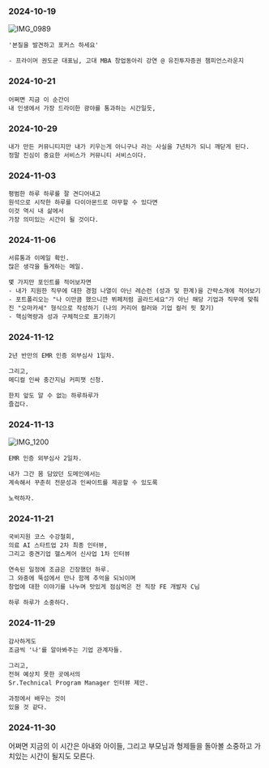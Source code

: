 ### 2024-10-19 

![IMG_0989](https://github.com/user-attachments/assets/35f88a6b-af99-438c-8a47-3a29733ce940)

  ```
  '본질을 발견하고 포커스 하세요'

  - 프라이머 권도균 대표님, 고대 MBA 창업동아리 강연 @ 유진투자증권 챔피언스라운지
  ```


### 2024-10-21

  ```
  어쩌면 지금 이 순간이
  내 인생에서 가장 드라이한 광야를 통과하는 시간일듯,

  ```

### 2024-10-29

  ```
  내가 만든 커뮤니티지만 내가 키우는게 아니구나 라는 사실을 7년차가 되니 깨닫게 된다.
  정말 진심이 중요한 서비스가 커뮤니티 서비스이다. 
  ```

### 2024-11-03

  ```
  평범한 하루 하루를 잘 견디어내고
  원석으로 시작한 하루를 다이아몬드로 마무할 수 있다면
  이것 역시 내 삶에서
  가장 의미있는 시간이 될 것이다.
  ```

### 2024-11-06

  ```
  서류통과 이메일 확인.
  많은 생각을 들게하는 메일.

  몇 가지만 포인트를 적어보자면
  - 내가 지원한 직무에 대한 경험 나열이 아닌 레슨런 (성과 및 한계)을 간략소개에 적어보기
  - 포트폴리오는 "나 이만큼 했으니깐 뷔페처럼 골라드세요"가 아닌 해당 기업과 직무에 맞춰진 "오마카세" 형식으로 작성하기 (나의 커리어 컬러와 기업 컬러 핏 찾기)
  - 핵심역량과 성과 구체적으로 표기하기
  ```

### 2024-11-12

  ```
  2년 반만의 EMR 인증 외부심사 1일차.

  그리고,
  메디컬 인싸 충간지님 커피챗 신청.

  한치 앞도 알 수 없는 하루하루가
  즐겁다.
  ```

### 2024-11-13

![IMG_1200](https://github.com/user-attachments/assets/c832fedb-da7b-41cb-b654-d7c62589bb06)

  ```
  EMR 인증 외부심사 2일차.

  내가 그간 몸 담았던 도메인에서는
  계속해서 꾸준히 전문성과 인싸이트를 제공할 수 있도록

  노력하자.
  ```

### 2024-11-21

  ```
  국비지원 코스 수강철회,
  의료 AI 스타트업 2차 최종 인터뷰,
  그리고 중견기업 헬스케어 신사업 1차 인터뷰

  연속된 일정에 조금은 긴장했던 하루.
  그 와중에 뚝섬에서 만나 함께 추억을 되뇌이며
  창업에 대한 이야기를 나누며 맛있게 점심먹은 전 직장 FE 개발자 C님

  하루 하루가 소중하다.
  ```
  
### 2024-11-29

  ```
  감사하게도
  조금씩 '나'를 알아봐주는 기업 관계자들.

  그리고,
  전혀 예상치 못한 곳에서의 
  Sr.Technical Program Manager 인터뷰 제안.

  과정에서 배우는 것이
  있을 것 같다.
  ```

### 2024-11-30

어쩌면 지금의 이 시간은 아내와 아이들, 
그리고 부모님과 형제들을 돌아볼 소중하고 가치있는 시간이 될지도 모른다.
